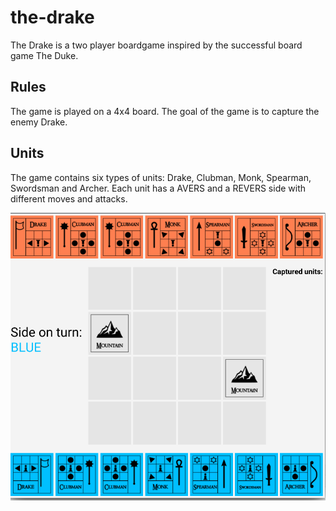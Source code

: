 # the-drake
The Drake is a two player boardgame inspired by the successful board game The Duke.
## Rules
The game is played on a 4x4 board. The goal of the game is to capture the enemy Drake. 
## Units
The game contains six types of units: Drake, Clubman, Monk, Spearman, Swordsman and Archer. Each unit has a AVERS and a REVERS side with different moves and attacks.

![drake](https://github.com/kosorpet/the-drake/blob/main/assets/drake.png)
